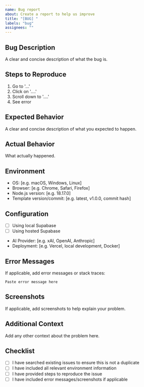 ```yaml
---
name: Bug report
about: Create a report to help us improve
title: "[BUG] "
labels: "bug"
assignees: ""
---
```


## Bug Description

A clear and concise description of what the bug is.

## Steps to Reproduce

1. Go to '...'
2. Click on '....'
3. Scroll down to '....'
4. See error

## Expected Behavior

A clear and concise description of what you expected to happen.

## Actual Behavior

What actually happened.

## Environment

- OS: [e.g. macOS, Windows, Linux]
- Browser: [e.g. Chrome, Safari, Firefox]
- Node.js version: [e.g. 18.17.0]
- Template version/commit: [e.g. latest, v1.0.0, commit hash]

## Configuration

- [ ] Using local Supabase
- [ ] Using hosted Supabase
- AI Provider: [e.g. xAI, OpenAI, Anthropic]
- Deployment: [e.g. Vercel, local development, Docker]

## Error Messages

If applicable, add error messages or stack traces:

```
Paste error message here
```

## Screenshots

If applicable, add screenshots to help explain your problem.

## Additional Context

Add any other context about the problem here.

## Checklist

- [ ] I have searched existing issues to ensure this is not a duplicate
- [ ] I have included all relevant environment information
- [ ] I have provided steps to reproduce the issue
- [ ] I have included error messages/screenshots if applicable
